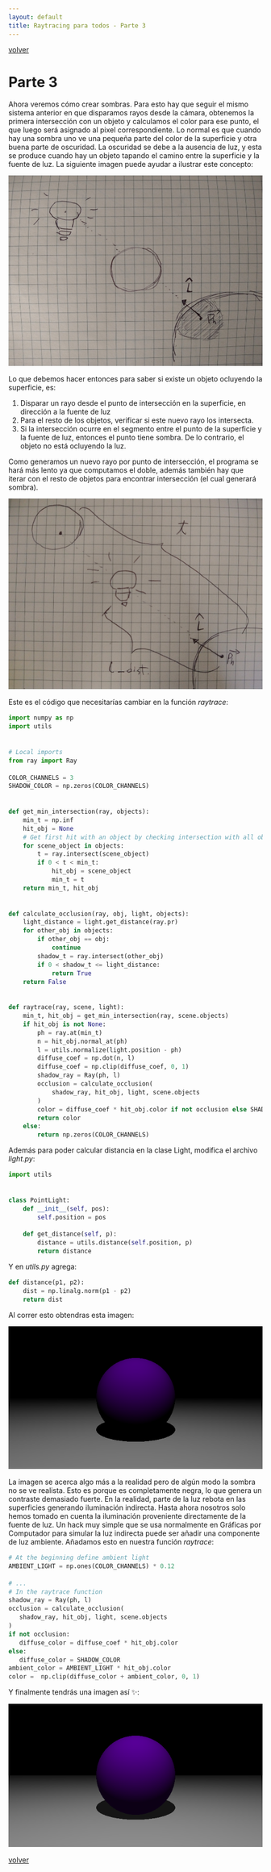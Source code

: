 ```yaml
---
layout: default
title: Raytracing para todos - Parte 3
---
```


[volver](..)

# Parte 3

Ahora veremos cómo crear sombras. Para esto hay que seguir el mismo sistema 
anterior en que disparamos rayos desde la cámara, obtenemos la primera 
intersección con un objeto y calculamos el color para ese punto, el que 
luego será asignado al pixel correspondiente. Lo normal es que cuando hay 
una sombra uno ve una pequeña parte del color de la superficie y otra buena 
parte de oscuridad. La oscuridad se debe a la ausencia de luz, y esta se 
produce cuando hay un objeto tapando el camino entre la superficie y la 
fuente de luz. La siguiente imagen puede ayudar a ilustrar este concepto:

![occlusion](imgs/occlusion.jpg)

Lo que debemos hacer entonces para saber si existe un objeto ocluyendo la 
superficie, es:

1. Disparar un rayo desde el punto de intersección en la superficie, en 
   dirección a la fuente de luz
2. Para el resto de los objetos, verificar si este nuevo rayo los intersecta.
3. Si la intersección ocurre en el segmento entre el punto de la superficie 
   y la fuente de luz, entonces el punto tiene sombra. De lo contrario, el 
   objeto no está ocluyendo la luz.

Como generamos un nuevo rayo por punto de intersección, el programa se hará 
más lento ya que computamos el doble, además también hay que iterar con el 
resto de objetos para encontrar intersección (el cual generará sombra).

![no occlusion](imgs/no_occlusion.jpg)

Este es el código que necesitarías cambiar en la función *raytrace*:

```python
import numpy as np
import utils


# Local imports
from ray import Ray

COLOR_CHANNELS = 3
SHADOW_COLOR = np.zeros(COLOR_CHANNELS)


def get_min_intersection(ray, objects):
    min_t = np.inf
    hit_obj = None
    # Get first hit with an object by checking intersection with all objects
    for scene_object in objects:
        t = ray.intersect(scene_object)
        if 0 < t < min_t:
            hit_obj = scene_object
            min_t = t
    return min_t, hit_obj


def calculate_occlusion(ray, obj, light, objects):
    light_distance = light.get_distance(ray.pr)
    for other_obj in objects:
        if other_obj == obj:
            continue
        shadow_t = ray.intersect(other_obj)
        if 0 < shadow_t <= light_distance:
            return True
    return False


def raytrace(ray, scene, light):
    min_t, hit_obj = get_min_intersection(ray, scene.objects)
    if hit_obj is not None:
        ph = ray.at(min_t)
        n = hit_obj.normal_at(ph)
        l = utils.normalize(light.position - ph)
        diffuse_coef = np.dot(n, l)
        diffuse_coef = np.clip(diffuse_coef, 0, 1)
        shadow_ray = Ray(ph, l)
        occlusion = calculate_occlusion(
            shadow_ray, hit_obj, light, scene.objects
        )
        color = diffuse_coef * hit_obj.color if not occlusion else SHADOW_COLOR
        return color
    else:
        return np.zeros(COLOR_CHANNELS)
```

Además para poder calcular distancia en la clase Light, modifica el archivo 
*light.py*:

```python
import utils


class PointLight:
    def __init__(self, pos):
        self.position = pos

    def get_distance(self, p):
        distance = utils.distance(self.position, p)
        return distance
```

Y en *utils.py* agrega:

```python
def distance(p1, p2):
    dist = np.linalg.norm(p1 - p2)
    return dist
```

Al correr esto obtendras esta imagen:

![render with shadows](imgs/shadow.png)

La imagen se acerca algo más a la realidad pero de algún modo la sombra no 
se ve realista. Esto es porque es completamente negra, lo que genera un 
contraste demasiado fuerte. En la realidad, parte de la luz rebota en las 
superficies generando iluminación indirecta. Hasta ahora nosotros solo hemos 
tomado en cuenta la iluminación proveniente directamente de la fuente de luz.
Un hack muy simple que se usa normalmente en Gráficas por Computador para 
simular la luz indirecta puede ser añadir una componente de luz ambiente. 
Añadamos esto en nuestra función *raytrace*:

```python
# At the beginning define ambient light
AMBIENT_LIGHT = np.ones(COLOR_CHANNELS) * 0.12

# ...
# In the raytrace function
shadow_ray = Ray(ph, l)
occlusion = calculate_occlusion(
   shadow_ray, hit_obj, light, scene.objects
)
if not occlusion:
   diffuse_color = diffuse_coef * hit_obj.color
else:
   diffuse_color = SHADOW_COLOR
ambient_color = AMBIENT_LIGHT * hit_obj.color
color =  np.clip(diffuse_color + ambient_color, 0, 1)
```

Y finalmente tendrás una imagen así ✨:

![shadows final](imgs/final.png)

[volver](..)
